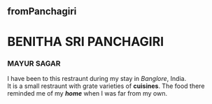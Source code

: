 ## fromPanchagiri
# BENITHA SRI PANCHAGIRI
### MAYUR SAGAR
I have been to this restraunt during my stay in *Banglore*, India.<br>It is a small restraunt with grate varieties of **cuisines**. The food there reminded me of my ***home*** when I was far from my own.

